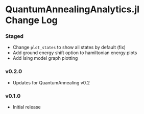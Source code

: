 QuantumAnnealingAnalytics.jl Change Log
=======================================

### Staged
- Change `plot_states` to show all states by default (fix)
- Add ground energy shift option to hamiltonian energy plots
- Add Ising model graph plotting

### v0.2.0
- Updates for QuantumAnnealing v0.2

### v0.1.0
- Initial release
